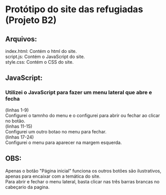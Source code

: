 # Protótipo do site das refugiadas (Projeto B2)
## Arquivos:
index.html: Contém o html do site.<br>
script.js: Contém o JavaScript do site.<br>
style.css: Contém o CSS do site.
## JavaScript:
### Utilizei o JavaScript para fazer um menu lateral que abre e fecha 
 (linhas 1-9)<br> Configurei o tamnho do menu e o configurei para abrir ou fechar ao clicar no botão.<br>
 (linhas 11-15)<br> Configurei um outro botao no menu para fechar.<br>
 (linhas 17-24)<br> Configurei o menu para aparecer na margem esquerda.
## OBS:
Apenas o botão "Página inicial" funciona os outros botões são ilustrativos, apenas para encaixar com a temática do site.<br>
Para abrir e fechar o menu lateral, basta clicar nas três barras brancas no cabeçario da pagina.
